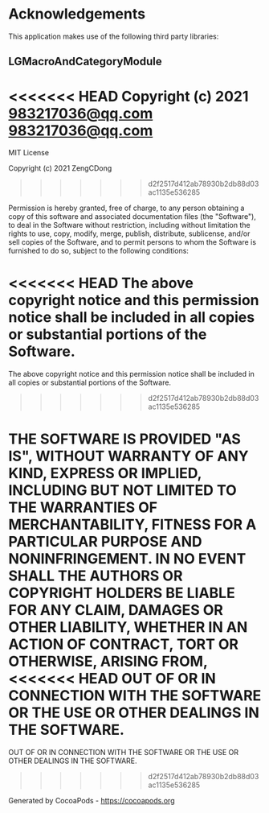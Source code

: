 # Acknowledgements
This application makes use of the following third party libraries:

## LGMacroAndCategoryModule

<<<<<<< HEAD
Copyright (c) 2021 983217036@qq.com <983217036@qq.com>
=======
MIT License

Copyright (c) 2021 ZengCDong
>>>>>>> d2f2517d412ab78930b2db88d03ac1135e536285

Permission is hereby granted, free of charge, to any person obtaining a copy
of this software and associated documentation files (the "Software"), to deal
in the Software without restriction, including without limitation the rights
to use, copy, modify, merge, publish, distribute, sublicense, and/or sell
copies of the Software, and to permit persons to whom the Software is
furnished to do so, subject to the following conditions:

<<<<<<< HEAD
The above copyright notice and this permission notice shall be included in
all copies or substantial portions of the Software.
=======
The above copyright notice and this permission notice shall be included in all
copies or substantial portions of the Software.
>>>>>>> d2f2517d412ab78930b2db88d03ac1135e536285

THE SOFTWARE IS PROVIDED "AS IS", WITHOUT WARRANTY OF ANY KIND, EXPRESS OR
IMPLIED, INCLUDING BUT NOT LIMITED TO THE WARRANTIES OF MERCHANTABILITY,
FITNESS FOR A PARTICULAR PURPOSE AND NONINFRINGEMENT. IN NO EVENT SHALL THE
AUTHORS OR COPYRIGHT HOLDERS BE LIABLE FOR ANY CLAIM, DAMAGES OR OTHER
LIABILITY, WHETHER IN AN ACTION OF CONTRACT, TORT OR OTHERWISE, ARISING FROM,
<<<<<<< HEAD
OUT OF OR IN CONNECTION WITH THE SOFTWARE OR THE USE OR OTHER DEALINGS IN
THE SOFTWARE.
=======
OUT OF OR IN CONNECTION WITH THE SOFTWARE OR THE USE OR OTHER DEALINGS IN THE
SOFTWARE.
>>>>>>> d2f2517d412ab78930b2db88d03ac1135e536285

Generated by CocoaPods - https://cocoapods.org
